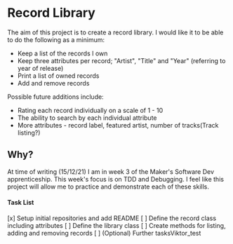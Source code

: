 # Record Library
The aim of this project is to create a record library.
I would like it to be able to do the following as a minimum:
* Keep a list of the records I own
* Keep three attributes per record; "Artist", "Title" and "Year" (referring to year of release)
* Print a list of owned records
* Add and remove records

Possible future additions include:
* Rating each record individually on a scale of 1 - 10
* The ability to search by each individual attribute
* More attributes - record label, featured artist, number of tracks(Track listing?)

## Why?
At time of writing (15/12/21) I am in week 3 of the Maker's Software Dev apprenticeship. This week's focus is on TDD and Debugging.
I feel like this project will allow me to practice and demonstrate each of these skills.

#### Task List
 [x] Setup initial repositories and add README
 [ ] Define the record class including attributes
 [ ] Define the library class
 [ ] Create methods for listing, adding and removing records
 [ ] \(Optional) Further tasksViktor_test
